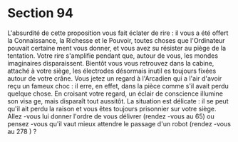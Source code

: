 # Section 94

L'absurdité de cette proposition vous fait éclater de rire : il vous a
été offert la Connaissance, la Richesse et le Pouvoir, toutes
choses que l'Ordinateur pouvait certaine ment vous donner, et
vous avez su résister au piège de la tentation. Votre rire
s'amplifie pendant que, autour de vous, les mondes imaginaires
disparaissent. Bientôt vous vous retrouvez dans la cabine,
attaché  à votre siège, les électrodes désormais inutil es toujours
fixées autour de votre crâne. Vous jetez un regard  à l'Arcadien
qui a l'air d'avoir reçu un fameux choc : il erre, en effet, dans la
pièce comme s'il avait perdu quelque chose. En croisant votre
regard, un éclair de conscience illumine son visa ge, mais
disparaît tout aussitôt. La situation est délicate : il se peut qu'il
ait perdu la raison et vous êtes toujours prisonnier sur votre
siège. Allez -vous lui donner l'ordre de vous délivrer (rendez -vous
au 65) ou pensez -vous qu'il vaut mieux attendre le passage d'un
robot (rendez -vous au 278 ) ?